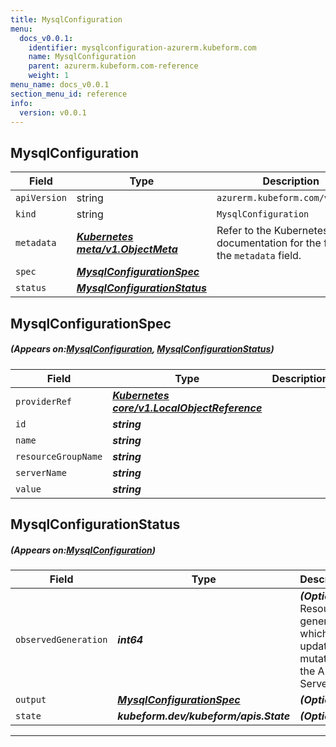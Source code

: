 ```yaml
---
title: MysqlConfiguration
menu:
  docs_v0.0.1:
    identifier: mysqlconfiguration-azurerm.kubeform.com
    name: MysqlConfiguration
    parent: azurerm.kubeform.com-reference
    weight: 1
menu_name: docs_v0.0.1
section_menu_id: reference
info:
  version: v0.0.1
---
```


## MysqlConfiguration
| Field | Type | Description |
| ------ | ----- | ----------- |
| `apiVersion` | string | `azurerm.kubeform.com/v1alpha1` |
|    `kind` | string | `MysqlConfiguration` |
| `metadata` | ***[Kubernetes meta/v1.ObjectMeta](https://kubernetes.io/docs/reference/generated/kubernetes-api/v1.13/#objectmeta-v1-meta)***|Refer to the Kubernetes API documentation for the fields of the `metadata` field.|
| `spec` | ***[MysqlConfigurationSpec](#MysqlConfigurationSpec)***||
| `status` | ***[MysqlConfigurationStatus](#MysqlConfigurationStatus)***||
## MysqlConfigurationSpec
##### (Appears on:[MysqlConfiguration](#MysqlConfiguration), [MysqlConfigurationStatus](#MysqlConfigurationStatus))
| Field | Type | Description |
| ------ | ----- | ----------- |
| `providerRef` | ***[Kubernetes core/v1.LocalObjectReference](https://kubernetes.io/docs/reference/generated/kubernetes-api/v1.13/#localobjectreference-v1-core)***||
| `id` | ***string***||
| `name` | ***string***||
| `resourceGroupName` | ***string***||
| `serverName` | ***string***||
| `value` | ***string***||
## MysqlConfigurationStatus
##### (Appears on:[MysqlConfiguration](#MysqlConfiguration))
| Field | Type | Description |
| ------ | ----- | ----------- |
| `observedGeneration` | ***int64***| ***(Optional)*** Resource generation, which is updated on mutation by the API Server.|
| `output` | ***[MysqlConfigurationSpec](#MysqlConfigurationSpec)***| ***(Optional)*** |
| `state` | ***kubeform.dev/kubeform/apis.State***| ***(Optional)*** |
---
